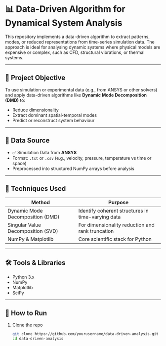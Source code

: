 # 📊 Data-Driven Algorithm for Dynamical System Analysis

This repository implements a data-driven algorithm to extract patterns, modes, or reduced representations from time-series simulation data. The approach is ideal for analysing dynamic systems where physical models are expensive or complex, such as CFD, structural vibrations, or thermal systems.

---

## 🎯 Project Objective

To use simulation or experimental data (e.g., from ANSYS or other solvers) and apply data-driven algorithms like **Dynamic Mode Decomposition (DMD)** to:
- Reduce dimensionality
- Extract dominant spatial-temporal modes
- Predict or reconstruct system behaviour

---

## 📁 Data Source

- ✅ Simulation Data from **ANSYS**
- Format: `.txt` or `.csv` (e.g., velocity, pressure, temperature vs time or space)
- Preprocessed into structured NumPy arrays before analysis

---

## 🔧 Techniques Used

| Method                     | Purpose                               |
|---------------------------|----------------------------------------|
| Dynamic Mode Decomposition (DMD) | Identify coherent structures in time-varying data |
| Singular Value Decomposition (SVD) | For dimensionality reduction and rank truncation |
| NumPy & Matplotlib         | Core scientific stack for Python      |

---

## 🛠️ Tools & Libraries

- Python 3.x
- NumPy
- Matplotlib
- SciPy

---

## 🚀 How to Run

1. Clone the repo  
   ```bash
   git clone https://github.com/yourusername/data-driven-analysis.git
   cd data-driven-analysis

